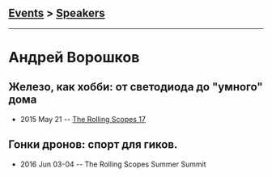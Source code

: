 ## [Events](../README.md) > [Speakers](../speakers.md)
---

# Андрей Ворошков

## Железо, как хобби: от светодиода до &quot;умного&quot; дома
- 2015 May 21 -- [The Rolling Scopes 17](https://www.youtube.com/watch?v=rcM1hNBzTD0)    
## Гонки дронов: спорт для гиков.
- 2016 Jun 03-04 -- The Rolling Scopes Summer Summit    
